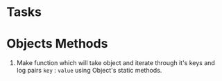 # Tasks

# Objects Methods

1. Make function which will take object and iterate through it's keys and log pairs `key` : `value` using Object's
   static methods.